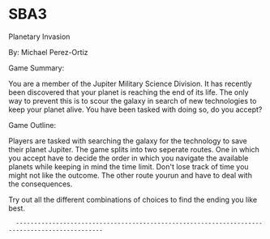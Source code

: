 # SBA3
Planetary Invasion 

By: Michael Perez-Ortiz 

 

Game Summary:	 

You are a member of the Jupiter Military Science Division. It has recently been discovered that your planet is reaching the end of its life. The only way to prevent this is to scour the galaxy in search of new technologies to keep your planet alive. You have been tasked with doing so, do you accept?	 

Game Outline: 

Players are tasked with searching the galaxy for the technology to save their planet Jupiter. The game splits into two seperate routes. One in which you accept have to decide the order in which you navigate the available planets while keeping in mind the time limit. Don't lose track of time you might not like the outcome. The other route yourun and have to deal with the consequences.

Try out all the different combinations of choices to find the ending you like best.

 

      ----------------------------------------------------------------------------------------------

